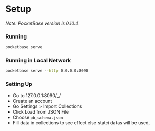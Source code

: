 # Setup 

*Note: PocketBase version is 0.10.4*

### Running
```cmd
pocketbase serve
```

### Running in Local Network
```cmd
pocketbase serve --http 0.0.0.0:8090
```

### Setting Up
- Go to 127.0.0.1:8090/_/
- Create an account
- Go Settings > Import Collections
- Click Load from JSON File
- Choose `pb_schema.json`
- Fill data in collections to see effect else statci datas will be used,
